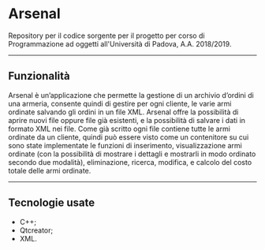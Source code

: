 # Arsenal
Repository per il codice sorgente per il progetto per corso di Programmazione ad oggetti all'Università di Padova, A.A. 2018/2019.

<hr/>

## Funzionalità
Arsenal è un’applicazione che permette la gestione di un archivio d’ordini di una armeria, consente quindi di
gestire per ogni cliente, le varie armi ordinate salvando gli ordini in un file XML. Arsenal offre
la possibilità di aprire nuovi file oppure file già esistenti, e la possibilità di salvare i dati in formato XML
nei file. Come già scritto ogni file contiene tutte le armi ordinate da un cliente, quindi può essere visto come un
contenitore su cui sono state implementate le funzioni di inserimento, visualizzazione armi ordinate (con la
possibilità di mostrare i dettagli e mostrarli in modo ordinato secondo due modalità), eliminazione, ricerca,
modifica, e calcolo del costo totale delle armi ordinate.
<hr/>

## Tecnologie usate

- C++;
- Qtcreator;
- XML.
